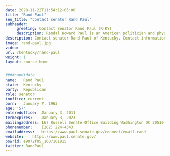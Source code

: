 ```yaml
---
date: 2020-11-22T11:54:12-05:00
title: "Rand Paul"
seo_title: "contact senator Rand Paul"
subheader:
     greeting: Contact Senator Rand Paul (R-KY)
     description: Randal Howard Paul is an American politician and physician serving as the junior United States Senator from Kentucky since 2011. He is a son of former twelve-term U.S. Representative Ron Paul of Texas who was a presidential candidate in 1988, 2008, and 2012.
description: Contact senator Rand Paul of Kentucky. Contact information for Rand Paul includes email address, phone number, and mailing address.
image: rand-paul.jpg
video: 
url: /kentucky/rand-paul
weight: 1
layout: course_home


####candidate
name:	Rand Paul
state:	Kentucky
party:	Republican
role: senator
inoffice: current
born:	January 7, 1963
age: '57'
enteredoffice:	January 3, 2011
termexpires:	January 3, 2023
mailingaddress:	167 Russell Senate Office Building Washington DC 20510
phonenumber:	(202) 224-4343
emailaddress:	https://www.paul.senate.gov/connect/email-rand
website:	https://www.paul.senate.gov/
powrid: e9072f05_1607161815
twitter: RandPaul
---
```

